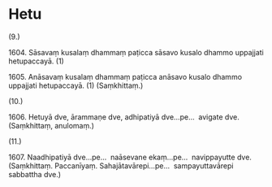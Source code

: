 

# Hetu





(9.)

1604\. Sāsavaṃ kusalaṃ dhammaṃ paṭicca sāsavo kusalo dhammo uppajjati hetupaccayā. (1)

1605\. Anāsavaṃ kusalaṃ dhammaṃ paṭicca anāsavo kusalo dhammo uppajjati hetupaccayā. (1) (Saṃkhittaṃ.)

(10.)

1606\. Hetuyā dve, ārammaṇe dve, adhipatiyā dve…pe…  avigate dve. (Saṃkhittaṃ, anulomaṃ.)

(11.)

1607\. Naadhipatiyā dve…pe…  naāsevane ekaṃ…pe…  navippayutte dve. (Saṃkhittaṃ. Paccanīyaṃ. Sahajātavārepi…pe…  sampayuttavārepi sabbattha dve.)



